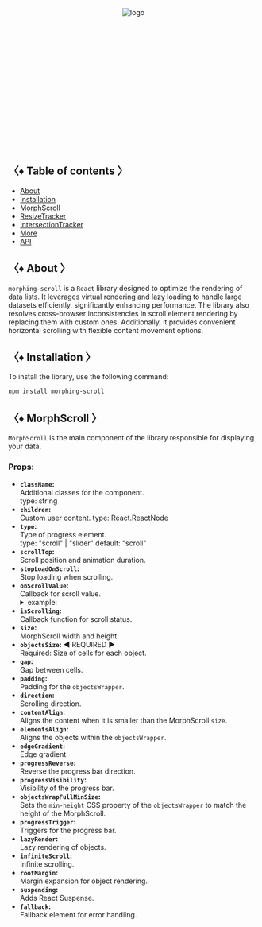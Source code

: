 <div align="center" style="height: 282px;">
  <img src="https://drive.google.com/uc?export=view&id=1zaKS3ZOVpeVEY2xcwZmUhdYuRBGBzZRR" alt="logo"/>
</div>

## 〈♦ Table of contents 〉

- [About](#-about-)
- [Installation](#-installation-)
- [MorphScroll](#-morph_scroll-)
- [ResizeTracker](#-resizet_racker-)
- [IntersectionTracker](#-intersection_tracker-)
- [More](#-more-)
- [API](#-api-)

## 〈♦ About 〉

`morphing-scroll` is a `React` library designed to optimize the rendering of data lists. It leverages virtual rendering and lazy loading to handle large datasets efficiently, significantly enhancing performance. The library also resolves cross-browser inconsistencies in scroll element rendering by replacing them with custom ones. Additionally, it provides convenient horizontal scrolling with flexible content movement options.

## 〈♦ Installation 〉

To install the library, use the following command:

```bash
npm install morphing-scroll
```

## 〈♦ MorphScroll 〉

`MorphScroll` is the main component of the library responsible for displaying your data.

### Props:

- **`className`:**<br />
  Additional classes for the component.<br />
  type: string
- **`children`:**<br />
  Custom user content.
  type: React.ReactNode
- **`type`:**<br />
  Type of progress element.<br />
  type: "scroll" | "slider"
  default: "scroll"
- **`scrollTop`:**<br />
  Scroll position and animation duration.
- **`stopLoadOnScroll`:**<br />
  Stop loading when scrolling.
- **`onScrollValue`:**<br />
  Callback for scroll value.
  <details>
  <summary>example:</summary>
    onScrollValue={[
     (scroll) => scroll > 200 && console.log("scroll > 200")
    ]}
  </details>
- **`isScrolling`:**<br />
  Callback function for scroll status.
- **`size`:**<br />
  MorphScroll width and height.
- **`objectsSize`:** ◄ REQUIRED ►<br />
  Required: Size of cells for each object.
- **`gap`:**<br />
  Gap between cells.
- **`padding`:**<br />
  Padding for the `objectsWrapper`.
- **`direction`:**<br />
  Scrolling direction.
- **`contentAlign`:**<br />
  Aligns the content when it is smaller than the MorphScroll `size`.
- **`elementsAlign`:**<br />
  Aligns the objects within the `objectsWrapper`.
- **`edgeGradient`:**<br />
  Edge gradient.
- **`progressReverse`:**<br />
  Reverse the progress bar direction.
- **`progressVisibility`:**<br />
  Visibility of the progress bar.
- **`objectsWrapFullMinSize`:**<br />
  Sets the `min-height` CSS property of the `objectsWrapper` to match the height of the MorphScroll.
- **`progressTrigger`:**<br />
  Triggers for the progress bar.
- **`lazyRender`:**<br />
  Lazy rendering of objects.
- **`infiniteScroll`:**<br />
  Infinite scrolling.
- **`rootMargin`:**<br />
  Margin expansion for object rendering.
- **`suspending`:**<br />
  Adds React Suspense.
- **`fallback`:**<br />
  Fallback element for error handling.
